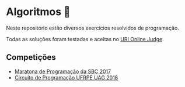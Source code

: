 # Algoritmos 🎈

Neste repositório estão diversos exercícios resolvidos de programação.

Todas as soluções foram testadas e aceitas no [URI Online Judge](https://www.urionlinejudge.com.br).

## Competições

- [Maratona de Programação da SBC 2017](./Info/Maratona_2017.md)
- [Circuito de Programação UFRPE UAG 2018](./Info/Maratona_UFRPE_UAG_2018.md)
